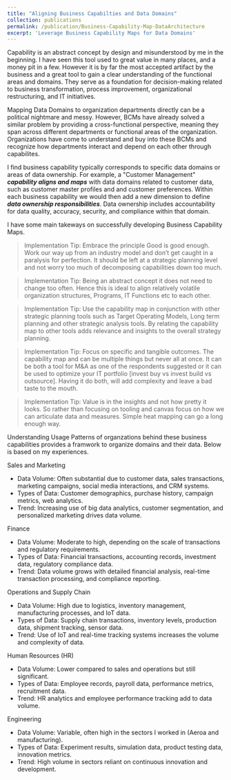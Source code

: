 ```yaml
---
title: "Aligning Business Capabilties and Data Domains"
collection: publications
permalink: /publication/Business-Capability-Map-DataArchitecture
excerpt: 'Leverage Business Capability Maps for Data Domains'
---
```

Capability is an abstract concept by design and misunderstood by me in the beginning. I have seen this tool used to great value in many places, and a money pit in a few. However it is by far the most accepted artifact by the business and a great tool to gain a clear understanding of the functional areas and domains. They serve as a foundation for decision-making related to business transformation, process improvement, organizational restructuring, and IT initiatives.

Mapping Data Domains to organization departments directly can be a political nightmare and messy. However, BCMs have already solved a similar problem by providing a cross-functional perspective, meaning they span across different departments or functional areas of the organization. Organizations have come to understand and buy into these BCMs and recognize how departments interact and depend on each other through capabilites.

I find business capability typically corresponds to specific data domains or areas of data ownership. For example, a "Customer Management" ***capability aligns and maps*** with data domains related to customer data, such as customer master profiles and and customer preferences. Within each business capability we would then add a new dimension to define ***data ownership responsibilities***. Data ownership includes accountability for data quality, accuracy, security, and compliance within that domain.

I have some main takeways on successfully developing Business Capability Maps.

>Implementation Tip: Embrace the principle Good is good enough. Work our way up from an industry model and don’t get caught in a paralysis for perfection. It should be left at a strategic planning level and not worry too much of decomposing capabilities down too much.

>Implementation Tip: Being an abstract concept it does not need to change too often. Hence this is ideal to align relatively volatile organization structures, Programs, IT Functions etc to each other.

>Implementation Tip: Use the capability map in conjunction with other strategic planning tools such as Target Operating Models, Long term planning and other strategic analysis tools. By relating the capability map to other tools adds relevance and insights to the overall strategy planning.

>Implementation Tip: Focus on specific and tangible outcomes. The capability map and can be multiple things but never all at once. It can be both a tool for M&A as one of the respondents suggested or it can be used to optimize your IT portfolio [invest buy vs invest build vs outsource]. Having it do both, will add complexity and leave a bad taste to the mouth.

>Implementation Tip: Value is in the insights and not how pretty it looks. So rather than focusing on tooling and canvas focus on how we can articulate data and measures. Simple heat mapping can go a long enough way.

Understanding Usage Patterns of organzations behind these business capabilities provides a framwork to organize domains and their data. Below is based on my experiences. 

Sales and Marketing
* Data Volume: Often substantial due to customer data, sales transactions, marketing campaigns, social media interactions, and CRM systems.
* Types of Data: Customer demographics, purchase history, campaign metrics, web analytics.
* Trend: Increasing use of big data analytics, customer segmentation, and personalized marketing drives data volume.

Finance
* Data Volume: Moderate to high, depending on the scale of transactions and regulatory requirements.
* Types of Data: Financial transactions, accounting records, investment data, regulatory compliance data.
* Trend: Data volume grows with detailed financial analysis, real-time transaction processing, and compliance reporting.

Operations and Supply Chain
* Data Volume: High due to logistics, inventory management, manufacturing processes, and IoT data.
* Types of Data: Supply chain transactions, inventory levels, production data, shipment tracking, sensor data.
* Trend: Use of IoT and real-time tracking systems increases the volume and complexity of data.

Human Resources (HR)
* Data Volume: Lower compared to sales and operations but still significant.
* Types of Data: Employee records, payroll data, performance metrics, recruitment data.
* Trend: HR analytics and employee performance tracking add to data volume.

Engineering
* Data Volume: Variable, often high in the sectors I worked in (Aeroa and manufacturing).
* Types of Data: Experiment results, simulation data, product testing data, innovation metrics.
* Trend: High volume in sectors reliant on continuous innovation and development.

